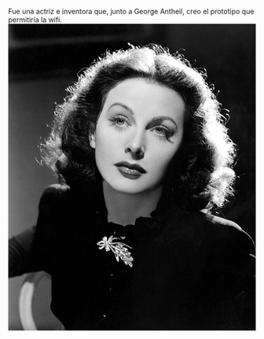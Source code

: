 Fue una actriz e inventora que, junto a George Antheil, creo el prototipo que permitiría la wifi.
![image](/Imagenes/Hedy.jpg)
